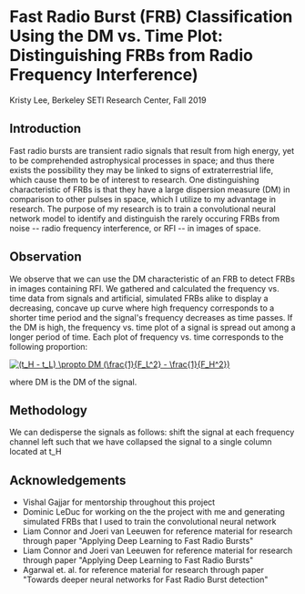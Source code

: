 # Fast Radio Burst (FRB) Classification Using the DM vs. Time Plot: Distinguishing FRBs from Radio Frequency Interference)
Kristy Lee, Berkeley SETI Research Center, Fall 2019

## Introduction
Fast radio bursts are transient radio signals that result from high energy, yet to be comprehended astrophysical processes in space; and thus there exists the possibility they may be linked to signs of extraterrestrial life, which cause them to be of interest to research. One distinguishing characteristic of FRBs is that they have a large dispersion measure (DM) in comparison to other pulses in space, which I utilize to my advantage in research. The purpose of my research is to train a convolutional neural network model to identify and distinguish the rarely occuring FRBs from noise -- radio frequency interference, or RFI -- in images of space. 

## Observation
We observe that we can use the DM characteristic of an FRB to detect FRBs in images containing RFI. We gathered and calculated the frequency vs. time data from signals and artificial, simulated FRBs alike to display a decreasing, concave up curve where high frequency corresponds to a shorter time period and the signal's frequency decreases as time passes. If the DM is high, the frequency vs. time plot of a signal is spread out among a longer period of time. Each plot of frequency vs. time corresponds to the following proportion: 

<a href="https://www.codecogs.com/eqnedit.php?latex=(t_H&space;-&space;t_L)&space;\propto&space;DM&space;(\frac{1}{F_L^2}&space;-&space;\frac{1}{F_H^2})" target="_blank"><img src="https://latex.codecogs.com/gif.latex?(t_H&space;-&space;t_L)&space;\propto&space;DM&space;(\frac{1}{F_L^2}&space;-&space;\frac{1}{F_H^2})" title="(t_H - t_L) \propto DM (\frac{1}{F_L^2} - \frac{1}{F_H^2})" /></a>

where DM is the DM of the signal. 

## Methodology
We can dedisperse the signals as follows: shift the signal at each frequency channel left such that we have collapsed the signal to a single column located at t_H



## Acknowledgements
- Vishal Gajjar for mentorship throughout this project
- Dominic LeDuc for working on the the project with me and generating simulated FRBs that I used to train the convolutional neural network
- Liam Connor and Joeri van Leeuwen for reference material for research through paper "Applying Deep Learning to Fast Radio Bursts"
- Liam Connor and Joeri van Leeuwen for reference material for research through paper "Applying Deep Learning to Fast Radio Bursts"
- Agarwal et. al. for reference material for research through paper "Towards deeper neural networks for Fast Radio Burst detection"
